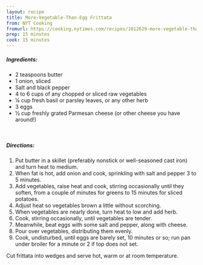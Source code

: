 ```yaml
---
layout: recipe
title: More-Vegetable-Than-Egg Frittata
from: NYT Cooking
fromurl: https://cooking.nytimes.com/recipes/1012629-more-vegetable-than-egg-frittata
prep: 15 minutes
cook: 15 minutes
---
```


##### Ingredients:

* 2 teaspoons butter
* 1 onion, sliced
* Salt and black pepper
* 4 to 6 cups of any chopped or sliced raw vegetables
* ¼ cup fresh basil or parsley leaves, or any other herb
* 3 eggs
* ½ cup freshly grated Parmesan cheese (or other cheese you have around!)

<br>

##### Directions:

1. Put butter in a skillet (preferably nonstick or well-seasoned cast iron) and turn heat to medium. 
2. When fat is hot, add onion and cook, sprinkling with salt and pepper 3 to 5 minutes. 
3. Add vegetables, raise heat and cook, stirring occasionally until they soften, from a couple of minutes for greens to 15 minutes for sliced potatoes. 
4. Adjust heat so vegetables brown a little without scorching. 
5. When vegetables are nearly done, turn heat to low and add herb. 
6. Cook, stirring occasionally, until vegetables are tender.
7. Meanwhile, beat eggs with some salt and pepper, along with cheese. 
8. Pour over vegetables, distributing them evenly. 
9. Cook, undisturbed, until eggs are barely set, 10 minutes or so; run pan under broiler for a minute or 2 if top does not set. 

Cut frittata into wedges and serve hot, warm or at room temperature.
